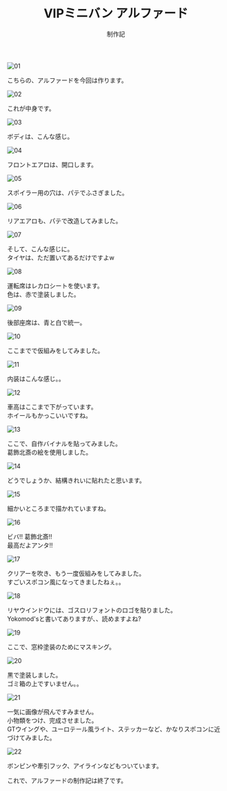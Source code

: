 ﻿---
layout: hobby
title: "VIPミニバン アルファード"
subtitle: "制作記"
category: hobby
subcategory: diary
---

![01](/assets/hobby/diary/04/01.jpg)

こちらの、アルファードを今回は作ります。

![02](/assets/hobby/diary/04/02.jpg)

これが中身です。

![03](/assets/hobby/diary/04/03.jpg)

ボディは、こんな感じ。

![04](/assets/hobby/diary/04/04.jpg)

フロントエアロは、開口します。

![05](/assets/hobby/diary/04/05.jpg)

スポイラー用の穴は、パテでふさぎました。

![06](/assets/hobby/diary/04/06.jpg)

リアエアロも、パテで改造してみました。

![07](/assets/hobby/diary/04/07.jpg)

そして、こんな感じに。  
タイヤは、ただ置いてあるだけですよw

![08](/assets/hobby/diary/04/08.jpg)

運転席はレカロシートを使います。  
色は、赤で塗装しました。

![09](/assets/hobby/diary/04/09.jpg)

後部座席は、青と白で統一。

![10](/assets/hobby/diary/04/10.jpg)

ここまでで仮組みをしてみました。

![11](/assets/hobby/diary/04/11.jpg)

内装はこんな感じ。。

![12](/assets/hobby/diary/04/12.jpg)

車高はここまで下がっています。  
ホイールもかっこいいですね。

![13](/assets/hobby/diary/04/13.jpg)

ここで、自作バイナルを貼ってみました。  
葛飾北斎の絵を使用しました。

![14](/assets/hobby/diary/04/14.jpg)

どうでしょうか、結構きれいに貼れたと思います。

![15](/assets/hobby/diary/04/15.jpg)

細かいところまで描かれていますね。

![16](/assets/hobby/diary/04/16.jpg)

ビバ!! 葛飾北斎!!  
最高だよアンタ!!

![17](/assets/hobby/diary/04/17.jpg)

クリアーを吹き、もう一度仮組みをしてみました。  
すごいスポコン風になってきましたねぇ。。

![18](/assets/hobby/diary/04/18.jpg)

リヤウインドウには、ゴスロリフォントのロゴを貼りました。  
Yokomod'sと書いてありますが、、読めますよね?

![19](/assets/hobby/diary/04/19.jpg)

ここで、窓枠塗装のためにマスキング。

![20](/assets/hobby/diary/04/20.jpg)

黒で塗装しました。  
ゴミ箱の上ですいません。。

![21](/assets/hobby/diary/04/21.jpg)

一気に画像が飛んですみません。  
小物類をつけ、完成させました。  
GTウイングや、ユーロテール風ライト、ステッカーなど、かなりスポコンに近づけてみました。

![22](/assets/hobby/diary/04/22.jpg)

ボンピンや牽引フック、アイラインなどもついています。

これで、アルファードの制作記は終了です。